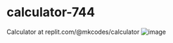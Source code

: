 # calculator-744
Calculator at replit.com/@mkcodes/calculator
![image](https://user-images.githubusercontent.com/54957445/136662145-f0a3fc87-4edd-450e-a65e-4b7c484494d2.png)
